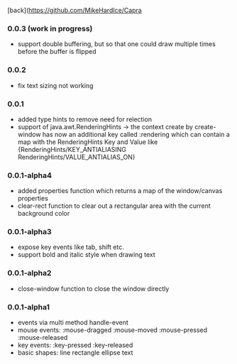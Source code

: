 
[back](https://github.com/MikeHardIce/Capra

### 0.0.3 (work in progress)

* support double buffering, but so that one could draw multiple times before the buffer is flipped

### 0.0.2

* fix text sizing not working

### 0.0.1

* added type hints to remove need for relection
* support of java.awt.RenderingHints -> the context create by create-window
  has now an additional key called :rendering which can contain a map with
  the RenderingHints Key and Value like {RenderingHints/KEY_ANTIALIASING RenderingHints/VALUE_ANTIALIAS_ON}

### 0.0.1-alpha4

* added properties function which returns a map of the window/canvas properties
* clear-rect function to clear out a rectangular area with the current background color

### 0.0.1-alpha3

* expose key events like tab, shift etc. 
* support bold and italic style when drawing text

### 0.0.1-alpha2

* close-window function to close the window directly

### 0.0.1-alpha1

* events via multi method handle-event
* mouse events: :mouse-dragged :mouse-moved :mouse-pressed :mouse-released
* key events: :key-pressed :key-released
* basic shapes: line rectangle ellipse text